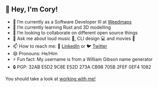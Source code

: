 <!--
**mutecipher/mutecipher** is a ✨ _special_ ✨ repository because its `README.md` (this file) appears on your GitHub profile.

Here are some ideas to get you started:

- 🔭 I’m currently working on ...
- 🌱 I’m currently learning ...
- 👯 I’m looking to collaborate on ...
- 🤔 I’m looking for help with ...
- 💬 Ask me about ...
- 📫 How to reach me: ...
- 😄 Pronouns: ...
- ⚡ Fun fact: ...
-->

## 👋 Hey, I'm Cory!

- 🔭 I’m currently as a Software Developer III at [Weedmaps](https://www.weedmaps.com)
- 🌱 I’m currently learning Rust and 3D modelling
- 👯 I’m looking to collaborate on different open source things
- 💬 Ask me about loud music 🎸, CLI design 💻 and movies 🍿
- 📫 How to reach me: 💼 [LinkedIn](https://www.linkedin.com/in/cjhutchi/) or 🐦 [Twitter](https://twitter.com/mutecipher)
- 😄 Pronouns: He/Him
- ⚡ Fun fact: My username is from a William Gibson name generator
- 🔒 PGP: 32AB E5D2 9C8E E52D 273A  CB98 705B 2FEF 0EF4 1082

You should take a look at [working with me!](https://weedmaps.com/careers)
